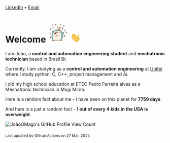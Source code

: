 [LinkedIn](https://www.linkedin.com/in/joão-pedro-gozzoli-b95641301/) &bull;
[Email](joaopedrogozzoli@gmail.com)

# Welcome <img src="happy.gif" height="64px" /> <img src="wave.gif" height="32px" />

I am João, a  **control and automation engineering student** and **mechatronic technician** based in Brazil Br.

Currently, I am studying as a **control and automation engineering** at [Unifei](https://unifei.edu.br) where I study python, C, C++, project management and Ai.

I did my high school education at ETEC Pedro Ferreira alves as a Mechatronic technician in Mogi Mirim.

Here is a random fact about me - I have been on this planet for **7759 days**.

And here is a just a random fact -  **1 out of every 4 kids in the USA is overweight**.

![JoãoOMago's GitHub Profile View Count](https://komarev.com/ghpvc/?username=JoaoOMago)

<sub>Last updated by Github Actions on 27 Mar, 2025.</sub>
